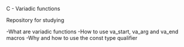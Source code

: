 C - Variadic functions

Repository for studying

-What are variadic functions
-How to use va_start, va_arg and va_end macros
-Why and how to use the const type qualifier
